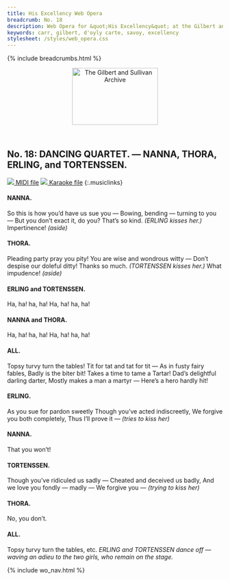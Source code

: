 ```yaml
---
title: His Excellency Web Opera
breadcrumb: No. 18
description: Web Opera for &quot;His Excellency&quot; at the Gilbert and Sullivan Archive
keywords: carr, gilbert, d'oyly carte, savoy, excellency
stylesheet: /styles/web_opera.css
---
```


{% include breadcrumbs.html %}
<header>
    <a href="../../index.html"><img src="https://gsarchive.net/layout/images/logo3sm.jpg" alt="The Gilbert and Sullivan Archive" width="200" height="133" border="0"></a>
    <div class=titlecard style="background-color: #515056; background-image: url(../graphics/title.gif)" title="His Excellency"></div>
</header>

## No. 18: DANCING QUARTET. — NANNA, THORA, ERLING, and TORTENSSEN.

[ ![](/layout/images/midi.gif) MIDI file](../midi/hex18.mid)
[ ![](/layout/images/midi_karaoke.gif) Karaoke file](../midi/kar/hex18.kar)
{:.musiclinks}

#### NANNA.
So this is how you’d have us sue you —
Bowing, bending — turning to you —
But you don’t exact it, do you?
That’s so kind. *(ERLING kisses her.)* Impertinence! *(aside)*
#### THORA.
Pleading party pray you pity!
You are wise and wondrous witty —
Don’t despise our doleful ditty!
Thanks so much. *(TORTENSSEN kisses her.)* What impudence! *(aside)*
#### ERLING and TORTENSSEN.
Ha, ha! ha, ha! Ha, ha! ha, ha!
#### NANNA and THORA.
Ha, ha! ha, ha! Ha, ha! ha, ha!
#### ALL.
Topsy turvy turn the tables!
Tit for tat and tat for tit —
As in fusty fairy fables,
Badly is the biter bit!
Takes a time to tame a Tartar!
Dad’s delightful darling darter,
Mostly makes a man a martyr —
Here’s a hero hardly hit!
#### ERLING.
As you sue for pardon sweetly
Though you’ve acted indiscreetly,
We forgive you both completely,
Thus I’ll prove it — *(tries to kiss her)*
#### NANNA.
That you won’t!
#### TORTENSSEN.
Though you’ve ridiculed us sadly —
Cheated and deceived us badly,
And we love you fondly — madly —
We forgive you — *(trying to kiss her)*
#### THORA.
No, you don’t.
#### ALL.
Topsy turvy turn the tables, etc.
*ERLING and TORTENSSEN dance off — waving an adieu to the two girls, who remain on the stage.*

{% include wo_nav.html %}
